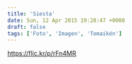 ```yaml
---
title: 'Siesta'
date: Sun, 12 Apr 2015 19:28:47 +0000
draft: false
tags: ['Foto', 'Imagen', 'Temaikén']
---
```


https://flic.kr/p/rFn4MR